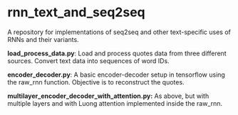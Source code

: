# rnn_text_and_seq2seq
A repository for implementations of seq2seq and other text-specific uses of RNNs and their variants.

<b>load_process_data.py</b>: Load and process quotes data from three different sources. Convert text data into sequences of word IDs. 

<b>encoder_decoder.py</b>: A basic encoder-decoder setup in tensorflow using the raw_rnn function. Objective is to reconstruct the quotes.

<b>multilayer_encoder_decoder_with_attention.py:</b> As above, but with multiple layers and with Luong attention implemented inside the raw_rnn. 
